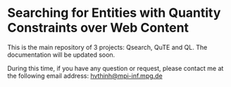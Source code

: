 # Searching for Entities with Quantity Constraints over Web Content

This is the main repository of 3 projects: Qsearch, QuTE and QL. The documentation will be updated soon.

During this time, if you have any question or request, please contact me at the following email address:
[hvthinh@mpi-inf.mpg.de](mailto:hvthinh@mpi-inf.mpg.de?subject=[Qsearch]%20Contact)
